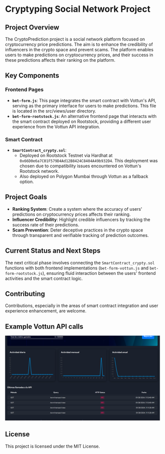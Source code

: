 # Cryptyping Social Network Project

## Project Overview

The CryptoPrediction project is a social network platform focused on cryptocurrency price predictions. The aim is to enhance the credibility of influencers in the crypto space and prevent scams. The platform enables users to make predictions on cryptocurrency prices, and their success in these predictions affects their ranking on the platform.

## Key Components

### Frontend Pages

- **`bet-form.js`**: This page integrates the smart contract with Vottun's API, serving as the primary interface for users to make predictions. This file is located in the src/views/user directory.
- **`bet-form-rootstock.js`**: An alternative frontend page that interacts with the smart contract deployed on Rootstock, providing a different user experience from the Vottun API integration.

### Smart Contract

- **`SmartContract_crypty.sol`**:
  - Deployed on Rootstock Testnet via Hardhat at `0x66D0e6a7C01F579D4Ad12B8424C8404A49b932D4`. This deployment was chosen due to compatibility issues encountered on Vottun's Rootstock network.
  - Also deployed on Polygon Mumbai through Vottun as a fallback option.

## Project Goals

- **Ranking System**: Create a system where the accuracy of users' predictions on cryptocurrency prices affects their ranking.
- **Influencer Credibility**: Highlight credible influencers by tracking the success rate of their predictions.
- **Scam Prevention**: Deter deceptive practices in the crypto space through transparent and verifiable tracking of prediction outcomes.

## Current Status and Next Steps

The next critical phase involves connecting the `SmartContract_crypty.sol` functions with both frontend implementations (`bet-form-vottun.js` and `bet-form-rootstock.js`), ensuring fluid interaction between the users' frontend activities and the smart contract logic.

## Contributing

Contributions, especially in the areas of smart contract integration and user experience enhancement, are welcome.

## Example Vottun API calls
![API CALL](https://github.com/raul04x/cryptyping/blob/main/LLamadas_API_vottun.png)

## License


This project is licensed under the MIT License.



